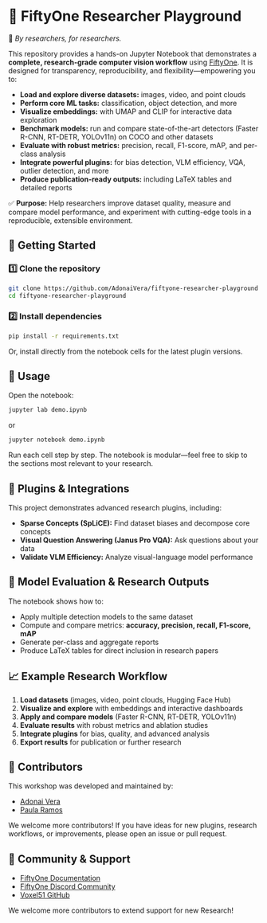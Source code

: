 # 🧠 FiftyOne Researcher Playground

👋 *By researchers, for researchers.*

This repository provides a hands-on Jupyter Notebook that demonstrates a **complete, research-grade computer vision workflow** using [FiftyOne](https://voxel51.com/fiftyone/). It is designed for transparency, reproducibility, and flexibility—empowering you to:

- **Load and explore diverse datasets:** images, video, and point clouds
- **Perform core ML tasks:** classification, object detection, and more
- **Visualize embeddings:** with UMAP and CLIP for interactive data exploration
- **Benchmark models:** run and compare state-of-the-art detectors (Faster R-CNN, RT-DETR, YOLOv11n) on COCO and other datasets
- **Evaluate with robust metrics:** precision, recall, F1-score, mAP, and per-class analysis
- **Integrate powerful plugins:** for bias detection, VLM efficiency, VQA, outlier detection, and more
- **Produce publication-ready outputs:** including LaTeX tables and detailed reports

✅ **Purpose:** Help researchers improve dataset quality, measure and compare model performance, and experiment with cutting-edge tools in a reproducible, extensible environment.

## 🚀 Getting Started

### 1️⃣ Clone the repository

```bash
git clone https://github.com/AdonaiVera/fiftyone-researcher-playground
cd fiftyone-researcher-playground
```

### 2️⃣ Install dependencies

```bash
pip install -r requirements.txt
```
Or, install directly from the notebook cells for the latest plugin versions.


## 📓 Usage

Open the notebook:

```bash
jupyter lab demo.ipynb
```
or
```bash
jupyter notebook demo.ipynb
```

Run each cell step by step. The notebook is modular—feel free to skip to the sections most relevant to your research.


## 🧩 Plugins & Integrations

This project demonstrates advanced research plugins, including:

- **Sparse Concepts (SpLiCE):** Find dataset biases and decompose core concepts
- **Visual Question Answering (Janus Pro VQA):** Ask questions about your data
- **Validate VLM Efficiency:** Analyze visual-language model performance

## 🎯 Model Evaluation & Research Outputs

The notebook shows how to:

- Apply multiple detection models to the same dataset
- Compute and compare metrics: **accuracy, precision, recall, F1-score, mAP**
- Generate per-class and aggregate reports
- Produce LaTeX tables for direct inclusion in research papers

## 📈 Example Research Workflow

1. **Load datasets** (images, video, point clouds, Hugging Face Hub)
2. **Visualize and explore** with embeddings and interactive dashboards
3. **Apply and compare models** (Faster R-CNN, RT-DETR, YOLOv11n)
4. **Evaluate results** with robust metrics and ablation studies
5. **Integrate plugins** for bias, quality, and advanced analysis
6. **Export results** for publication or further research

## 👥 Contributors

This workshop was developed and maintained by:

- [Adonai Vera](https://github.com/AdonaiVera) 
- [Paula Ramos](https://github.com/paularamo) 

We welcome more contributors! If you have ideas for new plugins, research workflows, or improvements, please open an issue or pull request.

## 💬 Community & Support

- [FiftyOne Documentation](https://docs.voxel51.com/)
- [FiftyOne Discord Community](https://community.voxel51.com/)
- [Voxel51 GitHub](https://github.com/voxel51/fiftyone)

We welcome more contributors to extend support for new Research! 
